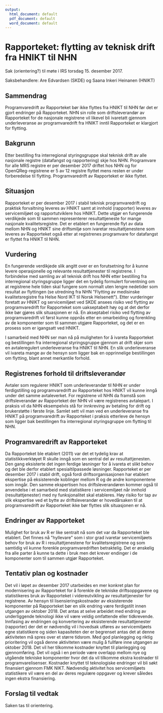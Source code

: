 ```yaml
---
output:
  html_document: default
  pdf_document: default
  word_document: default
---
```

# Rapporteket: flytting av teknisk drift fra HNIKT til NHN

Sak (orientering?) til møte i IRS torsdag 15. desember 2017.

Saksbehandlere: Are Edvardsen (SKDE) og Saana Inkeri Heinanen (HNIKT)


## Sammendrag
Programvaredrift av Rapporteket bør ikke flyttes fra HNIKT til NHN før det er gjort endringer på Rapporteket. NHN sin rolle som driftsleverandør av Rapporteket for de nasjonale registrene vil likevel bli ivaretatt gjennom underleveranse av programvaredrift fra HNIKT inntil Rapporteket er klargjort for flytting.

## Bakgrunn
Etter bestilling fra interregional styringsgruppe skal teknisk drift av alle nasjonale registre (datafangst og rapportering) skje hos NHN. Programvare for alle MRS registre er per desember 2017 driftet hos NHN og for OpenQReg-registrene er 5 av 12 registre flyttet mens resten er under forberedelse til flytting. Programvaredrift av Rapporteket er ikke flyttet.

## Situasjon
Rapporteket er per desember 2017 i stabil teknisk programvaredrift og praktisk forvaltning leveres av HNIKT samt at innhold (rapporter) leveres av servicemiljøet og rapportutviklere hos HNIKT. Dette utgjør en fungerende verdikjede som til sammen representerer resultattjeneste for mange nasjonale kvalitetsregistre. Det er etablert en fungerende flyt av data mellom NHN og HNIKT sine driftsmiljø som ivaretar resultattjenestene som leveres av Rapporteket også etter at registrenes programvare for datafangst er flyttet fra HNIKT til NHN.

## Vurdering
En fungerende verdikjede slik angitt over er en forutsetning for å kunne levere operasjonelle og relevante resultattjenester til registrene. I forbindelse med samling av all teknisk drift hos NHN etter bestilling fra interregional styringsgruppe ligger det en tydelig formulert forventning om at registrene hele tiden skal fungere som normalt uten lengre nedetider som resultat av flyttingen (se utredning fra NHN "Flytting av medisinske kvalitetsregistre fra Helse Nord IKT til Norsk Helsenett"). Etter vurderinger foretatt av HNIKT og servicemiljøet ved SKDE ansees risiko ved flytting av programvaredrift for Rapporteket som uakseptabelt høy og at det derfor ikke bør gjøres slik situasjonen er nå. En akseptabel risiko ved flytting av programvaredrift vil først kunne oppnås etter en omarbeiding og forenkling av de komponenter som til sammen utgjøre Rapporteket, og det er en prosess som er igangsatt ved HNIKT.

I samarbeid med NHN ser man nå på muligheten for å ivareta Rapporteket og bestillingen fra interregional styringsgruppe gjennom at drift skjer som en avtaleregulert underleveranse fra HNIKT til NHN. En slik underleveranse vil ivareta mange av de hensyn som ligger bak en opprinnelige bestillingen om flytting, blant annet merkantile forhold.

## Registrenes forhold til driftsleverandør
Avtaler som regulerer HNIKT som underleverandør til NHN er under ferdigstilling og programvaredrift av Rapporteket hos HNIKT vil kunne inngå under det samme avtaleverket. For registrene vil NHN da framstå som driftsleverandør av Rapporteket der NHN vil være registrenes avtalepart. I praksis vil da NHN eksempelvis stå for innkreving av betaling for drift og brukerstøtte i første linje. Samlet sett vil man ved en underleveranse fra HNIKT på programvaredrift av Rapporteket i praksis etterleve de hensyn som ligger bak bestillingen fra interregional styringsgruppe om flytting til NHN.

## Programvaredrift av Rapporteket
Da Rapporteket ble etablert (2011) var det et tydelig krav at statistikkverktøyet R skulle inngå som en sentral del av resultattjenesten. Den gang eksisterte det ingen ferdige løsninger for å ivareta et slikt behov og det ble derfor etablert spesialtilpassede løsninger. Rapporteket er per desember 2017 i stabil drift, også fordi driftsorganisasjonen har etablert ekspertise på eksisterende koblinger mellom R og de andre komponentene som inngår. Den samme ekspertisen hos driftsleverandøren kommer også til anvendelse i et samarbeid med statistikere i servicemiljøet når innhold (resultattjenester) med ny funksjonalitet skal etableres. Høy risiko for tap av slik ekspertise ved et bytte av driftsleverandør er hovedårsaken til at programvaredrift av Rapporteket ikke bør flyttes slik situasjonen er nå.

## Endringer av Rapporteket
Mulighet for bruk av R er like sentralt nå som det var da Rapporteket ble etablert. Det finnes nå "hyllevare" som i stor grad ivaretar servicemiljøets behov for bruk av R i resultattjenestene for kvalitetsregistrene og som samtidig vil kunne forenkle programvaredriften betraktelig. Det er ønskelig fra alle parter å kunne ta dette i bruk men det krever endinger i de komponenter som til sammen utgjør Rapporteket.

## Tentativ plan og kostnader
Det vil i løpet av desember 2017 utarbeides en mer konkret plan for modernisering av Rapporteket for å forenkle de tekniske driftsoppgavene og statistikeres bruk av Rapporteket i videreutvikling av resultattjenester for registrene. Av hensyn til lisensieringskostnader av eksisterende komponenter på Rapporteket bør en slik endring være ferdigstilt innen utgangen av oktober 2018. Det antas at selve arbeidet med endring av underliggende teknologi ikke vil være veldig omfattende eller tidkrevende. Innfasing av endringen og konvertering av eksisterende resultattjenester (rapporter) der det er nødvendig vil i hovedsak utføres av servicemiljøets egne statistikere og siden kapasiteten der er begrenset antas det at denne aktiviteten må spres over et større tidsrom. Med god planlegging og riktig prioritering vil også denne aktiviteten være mulig å fullføre inne utgangen av oktober 2018. Det vil her tilkomme kostnader knyttet til planlegging og gjennomføring. Det vil også i en periode være overlapp mellom nye og utgående tekniske komponenter hvor det da vil tilkomme ekstra kostnader til programvarelisenser. Kostnader knyttet til teknologiske endringer vil bli søkt finansiert gjennom FMK NIKT. Nødvendig aktivitet hos servicemiljøets statistikere vil være en del av deres regulære oppgaver og krever således ingen ekstra finansiering.

## Forslag til vedtak
Saken tas til orientering.